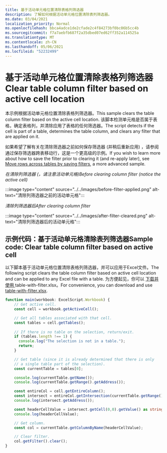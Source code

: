 ```yaml
---
title: 基于活动单元格位置清除表格列筛选器
description: 了解如何根据活动单元格位置清除表列筛选器。
ms.date: 03/04/2021
localization_priority: Normal
ms.openlocfilehash: bbca4adce1de2cfade2c4f84273bf0bc06b5cc4b
ms.sourcegitcommit: f7a7aebfb687f2a35dbed07ed62ff352a114525a
ms.translationtype: MT
ms.contentlocale: zh-CN
ms.lasthandoff: 05/06/2021
ms.locfileid: "52232499"
---
```

# <a name="clear-table-column-filter-based-on-active-cell-location"></a><span data-ttu-id="2452b-103">基于活动单元格位置清除表格列筛选器</span><span class="sxs-lookup"><span data-stu-id="2452b-103">Clear table column filter based on active cell location</span></span>

<span data-ttu-id="2452b-104">本示例根据活动单元格位置清除表格列筛选器。</span><span class="sxs-lookup"><span data-stu-id="2452b-104">This sample clears the table column filter based on the active cell location.</span></span> <span data-ttu-id="2452b-105">该脚本检测单元格是否属于表格，确定表格列，并清除应用了表格的任何筛选器。</span><span class="sxs-lookup"><span data-stu-id="2452b-105">The script detects if the cell is part of a table, determines the table column, and clears any filter that are applied on it.</span></span>

<span data-ttu-id="2452b-106">如果希望了解有关在清除筛选器之前如何保存筛选器 (并稍后重新应用) ，请参阅通过保存筛选器跨表移动行，这是一个更[](move-rows-across-tables.md)高级的示例。</span><span class="sxs-lookup"><span data-stu-id="2452b-106">If you wish to learn more about how to save the filter prior to clearing it (and re-apply later), see [Move rows across tables by saving filters](move-rows-across-tables.md), a more advanced sample.</span></span>

<span data-ttu-id="2452b-107">_在清除列筛选器 (，请注意活动单元格)_</span><span class="sxs-lookup"><span data-stu-id="2452b-107">_Before clearing column filter (notice the active cell)_</span></span>

:::image type="content" source="../../images/before-filter-applied.png" alt-text="清除列筛选器之前的活动单元格":::

<span data-ttu-id="2452b-109">_清除列筛选器后_</span><span class="sxs-lookup"><span data-stu-id="2452b-109">_After clearing column filter_</span></span>

:::image type="content" source="../../images/after-filter-cleared.png" alt-text="清除列筛选器后的活动单元格":::

## <a name="sample-code-clear-table-column-filter-based-on-active-cell"></a><span data-ttu-id="2452b-111">示例代码：基于活动单元格清除表列筛选器</span><span class="sxs-lookup"><span data-stu-id="2452b-111">Sample code: Clear table column filter based on active cell</span></span>

<span data-ttu-id="2452b-112">以下脚本基于活动单元格位置清除表格列筛选器，并可以应用于Excel文件。</span><span class="sxs-lookup"><span data-stu-id="2452b-112">The following script clears the table column filter based on active cell location and can be applied to any Excel file with a table.</span></span> <span data-ttu-id="2452b-113">为方便起见，你可以 <a href="table-with-filter.xlsx"> 下载并使用 </a>table-with-filter.xlsx。</span><span class="sxs-lookup"><span data-stu-id="2452b-113">For convenience, you can download and use <a href="table-with-filter.xlsx">table-with-filter.xlsx</a>.</span></span>

```TypeScript
function main(workbook: ExcelScript.Workbook) {
    // Get active cell.
    const cell = workbook.getActiveCell();

    // Get all tables associated with that cell.
    const tables = cell.getTables();
    
    // If there is no table on the selection, return/exit.
    if (tables.length !== 1) {
      console.log("The selection is not in a table.");
      return;
    }

    // Get table (since it is already determined that there is only
    // a single table part of the selection).
    const currentTable = tables[0];

    console.log(currentTable.getName());
    console.log(currentTable.getRange().getAddress());

    const entireCol = cell.getEntireColumn();
    const intersect = entireCol.getIntersection(currentTable.getRange());
    console.log(intersect.getAddress());

    const headerCellValue = intersect.getCell(0,0).getValue() as string;
    console.log(headerCellValue);

    // Get column.
    const col = currentTable.getColumnByName(headerCellValue);

    // Clear filter.
    col.getFilter().clear();
}
```
